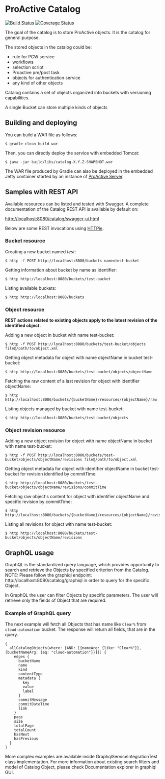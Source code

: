 # ProActive Catalog

[![Build Status](http://jenkins.activeeon.com/buildStatus/icon?job=generic-catalog)](http://jenkins.activeeon.com/job/generic-catalog/)
[![Coverage Status](https://coveralls.io/repos/github/ow2-proactive/catalog/badge.svg?branch=origin%2Fmaster)](https://coveralls.io/github/ow2-proactive/catalog?branch=origin%2Fmaster)

The goal of the catalog is to store ProActive objects. It is the catalog for general purpose.

The stored objects in the catalog could be:
- rule for PCW service
- workflows
- selection script
- Proactive pre/post task
- objects for authentication service
- any kind of other objects

Catalog contains a set of objects organized into buckets with versioning capabilities.

A single Bucket can store multiple kinds of objects

## Building and deploying

You can build a WAR file as follows:

```
$ gradle clean build war
```

Then, you can directly deploy the service with embedded Tomcat:

```
$ java -jar build/libs/catalog-X.Y.Z-SNAPSHOT.war
```

The WAR file produced by Gradle can also be deployed in the embedded Jetty container started by an instance of [ProActive Server](https://github.com/ow2-proactive/scheduling).

## Samples with REST API

Available resources can be listed and tested with Swagger.
A complete documentation of the Catalog REST API is available by default on:

[http://localhost:8080/catalog/swagger-ui.html](http://localhost:8080/catalog/swagger-ui.html)

Below are some REST invocations using [HTTPie](https://github.com/jkbrzt/httpie).

### Bucket resource

Creating a new bucket named _test_:
```
$ http -f POST http://localhost:8080/buckets name=test-bucket
```

Getting information about bucket by name as identifier:
```
$ http http://localhost:8080/buckets/test-bucket
```

Listing available buckets:
```
$ http http://localhost:8080/buckets
```


### Object resource

**REST actions related to existing objects apply to the latest revision of the identified object.**

Adding a new object in bucket with name test-bucket:
```
$ http -f POST http://localhost:8080/buckets/test-bucket/objects file@/path/to/object.xml
```

Getting object metadata for object with name objectName in bucket test-bucket:
```
$ http http://localhost:8080/buckets/test-bucket/objects/objectName
```

Fetching the raw content of a last revision for object with identifier objectName:
```
$ http http://localhost:8080/buckets/{bucketName}/resources/{objectName}/raw
```

Listing objects managed by bucket with name test-bucket:
```
$ http http://localhost:8080/buckets/test-bucket/objects
```

### Object revision resource

Adding a new object revision for object with name objectName in bucket with name test-bucket:
```
$ http -f POST http://localhost:8080/buckets/test-bucket/objects/objectName/revisions file@/path/to/object.xml
```

Getting object metadata for object with identifier objectName in bucket test-bucket for revision identified by commitTime:
```
$ http http://localhost:8080/buckets/test-bucket/objects/objectName/revisions/commitTime
```

Fetching raw object's content for object with identifier objectName and specific revision by commitTime:
```
$ http http://localhost:8080/buckets/{bucketName}/resources/{objectName}/revisions/{commitTime}/raw

```

Listing all revisions for object with name test-bucket:
```
$ http http://localhost:8080/buckets/test-bucket/objects/objectName/revisions
```

## GraphQL usage
GraphQL is the standardized query language, which provides opportunity to search and retrieve the Objects by specified criterion from the Catalog.
NOTE: Please follow the graphiql endpoint: http://localhost:8080/catalog/graphiql in order to query for the specific Object.

In GraphQL the user can filter Objects by specific parameters. The user will retrieve only the fields of Object that are required.

### Example of GraphQL query

The next example will fetch all Objects that has name like `Clear%` from `cloud-automation` bucket.
The response will return all fields, that are in the query.
```
{
  allCatalogObjects(where: {AND: [{nameArg: {like: "Clear%"}}, {bucketNameArg: {eq: "cloud-automation"}}]}) {
    edges {
      bucketName
      name
      kind
      contentType
      metadata {
        key
        value
        label
      }
      commitMessage
      commitDateTime
      link
    }
    page
    size
    totalPage
    totalCount
    hasNext
    hasPrevious
  }
}
```
More complex examples are available inside GraphqlServiceIntegrationTest class implementation.
For more information about existing search filters and model of Catalog Object, please check Documentation explorer in graphiql GUI.
